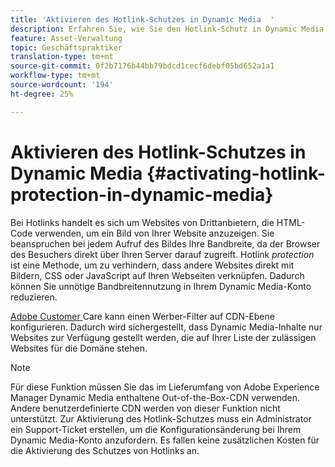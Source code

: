 ```yaml
---
title: 'Aktivieren des Hotlink-Schutzes in Dynamic Media  '
description: Erfahren Sie, wie Sie den Hotlink-Schutz in Dynamic Media aktivieren.
feature: Asset-Verwaltung
topic: Geschäftspraktiker
translation-type: tm+mt
source-git-commit: 0f2b7176b44bb79bdcd1cecf6debf05bd652a1a1
workflow-type: tm+mt
source-wordcount: '194'
ht-degree: 25%

---
```



# Aktivieren des Hotlink-Schutzes in Dynamic Media   {#activating-hotlink-protection-in-dynamic-media}

Bei Hotlinks handelt es sich um Websites von Drittanbietern, die HTML-Code verwenden, um ein Bild von Ihrer Website anzuzeigen. Sie beanspruchen bei jedem Aufruf des Bildes Ihre Bandbreite, da der Browser des Besuchers direkt über Ihren Server darauf zugreift. Hotlink *protection* ist eine Methode, um zu verhindern, dass andere Websites direkt mit Bildern, CSS oder JavaScript auf Ihren Webseiten verknüpfen. Dadurch können Sie unnötige Bandbreitennutzung in Ihrem Dynamic Media-Konto reduzieren.

[Adobe Customer ](https://helpx.adobe.com/de/support.html) Care kann einen Werber-Filter auf CDN-Ebene konfigurieren. Dadurch wird sichergestellt, dass Dynamic Media-Inhalte nur Websites zur Verfügung gestellt werden, die auf Ihrer Liste der zulässigen Websites für die Domäne stehen.

>[!NOTE]
>
>Für diese Funktion müssen Sie das im Lieferumfang von Adobe Experience Manager Dynamic Media enthaltene Out-of-the-Box-CDN verwenden. Andere benutzerdefinierte CDN werden von dieser Funktion nicht unterstützt. Zur Aktivierung des Hotlink-Schutzes muss ein Administrator ein Support-Ticket erstellen, um die Konfigurationsänderung bei Ihrem Dynamic Media-Konto anzufordern. Es fallen keine zusätzlichen Kosten für die Aktivierung des Schutzes von Hotlinks an.
